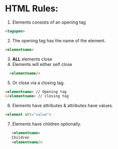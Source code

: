 # HTML Rules:
1. Elements consists of an opening tag
````html
<tagopen>
````
2. The opening tag has the name of the element.
````html
<elementname>
````
3. __ALL__ elements close
4. Elements will either self close
 ````html
   <elementname/>
   ````
5. Or close via a closing tag.
````html
<elementname> // Opening tag
</elementname> // closing tag
````
6. Elements have attributes & attributes have values.
````html
<element att="value">
````
7. Elements have children optionally.
````html
   <elementname>
   Children
   <elementname/>
   ````
